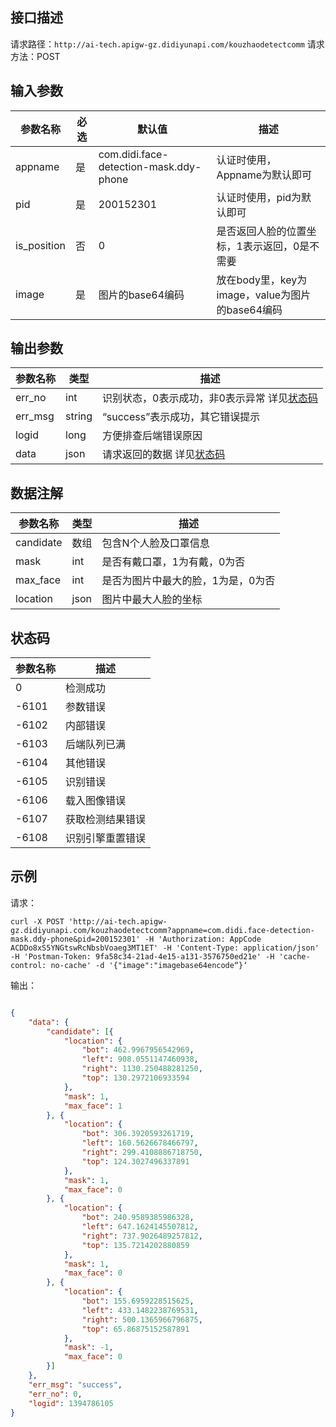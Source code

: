 ## 接口描述
请求路径：`http://ai-tech.apigw-gz.didiyunapi.com/kouzhaodetectcomm`
请求方法：POST

## 输入参数
|参数名称 | 必选 | 默认值 | 描述|
|--------|-----|-----|-----|
|appname| 是 | com.didi.face-detection-mask.ddy-phone | 认证时使用，Appname为默认即可 |
|pid| 是 | 200152301 | 认证时使用，pid为默认即可 |
|is_position| 否 | 0 | 是否返回人脸的位置坐标，1表示返回，0是不需要 |
|image| 是 | 图片的base64编码 | 放在body里，key为image，value为图片的base64编码 |

## 输出参数
|参数名称  | 类型 | 描述|
|--------|-----|-----|
|err_no|int|识别状态，0表示成功，非0表示异常 详见[状态码](#errno)	|
|err_msg|string|“success”表示成功，其它错误提示	|
|logid|long|方便排查后端错误原因	|
|data | json|请求返回的数据 详见[状态码](#errno)|

<span id="Cards"></span>
## 数据注解
|参数名称  | 类型 | 描述 |
|--------|-----|-----|
|candidate | 数组 | 包含N个人脸及口罩信息 |
|mask | int | 是否有戴口罩，1为有戴，0为否 |
|max_face | int | 是否为图片中最大的脸，1为是，0为否 |
|location | json | 图片中最大人脸的坐标 |

<span id="errno"></span>

## 状态码
|参数名称  |  描述 |
|--------|-----|
|0|检测成功|
|-6101|参数错误|
|-6102|内部错误|
|-6103|后端队列已满|
|-6104|其他错误|
|-6105|识别错误|
|-6106|载入图像错误|
|-6107|获取检测结果错误|
|-6108|识别引擎重置错误|

## 示例
请求：
``` shell
curl -X POST 'http://ai-tech.apigw-gz.didiyunapi.com/kouzhaodetectcomm?appname=com.didi.face-detection-mask.ddy-phone&pid=200152301' -H 'Authorization: AppCode  ACDDo8xS5YNGtswRcNbsbVoaeg3MT1ET' -H 'Content-Type: application/json' -H 'Postman-Token: 9fa58c34-21ad-4e15-a131-3576750ed21e' -H 'cache-control: no-cache' -d '{"image":"imagebase64encode“}‘
```

输出：
``` json

{
	"data": {
		"candidate": [{
			"location": {
				"bot": 462.9967956542969,
				"left": 908.0551147460938,
				"right": 1130.250488281250,
				"top": 130.2972106933594
			},
			"mask": 1,
			"max_face": 1
		}, {
			"location": {
				"bot": 306.3920593261719,
				"left": 160.5626678466797,
				"right": 299.4108886718750,
				"top": 124.3027496337891
			},
			"mask": 1,
			"max_face": 0
		}, {
			"location": {
				"bot": 240.9589385986328,
				"left": 647.1624145507812,
				"right": 737.9026489257812,
				"top": 135.7214202880859
			},
			"mask": 1,
			"max_face": 0
		}, {
			"location": {
				"bot": 155.6959228515625,
				"left": 433.1482238769531,
				"right": 500.1365966796875,
				"top": 65.86875152587891
			},
			"mask": -1,
			"max_face": 0
		}]
	},
	"err_msg": "success",
	"err_no": 0,
	"logid": 1394786105
}    
```


